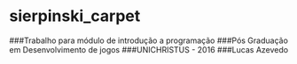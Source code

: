 # sierpinski_carpet
###Trabalho para módulo de introdução a programação
###Pós Graduação em Desenvolvimento de jogos
###UNICHRISTUS - 2016
###Lucas Azevedo
